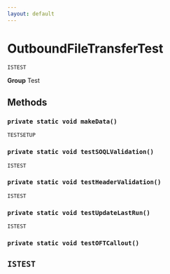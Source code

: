 ```yaml
---
layout: default
---
```

# OutboundFileTransferTest

`ISTEST`



**Group** Test

## Methods
### `private static void makeData()`

`TESTSETUP`
### `private static void testSOQLValidation()`

`ISTEST`
### `private static void testHeaderValidation()`

`ISTEST`
### `private static void testUpdateLastRun()`

`ISTEST`
### `private static void testOFTCallout()`

`ISTEST`
---
